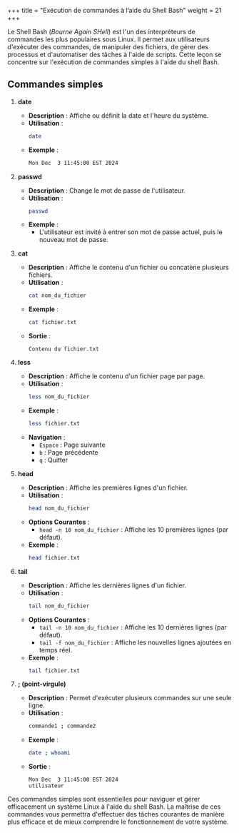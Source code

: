 +++
title = "Exécution de commandes à l’aide du Shell Bash"
weight = 21
+++

Le Shell Bash (*Bourne Again SHell*) est l'un des interpréteurs de commandes les plus populaires sous Linux. Il permet aux utilisateurs d'exécuter des commandes, de manipuler des fichiers, de gérer des processus et d'automatiser des tâches à l'aide de scripts. Cette leçon se concentre sur l'exécution de commandes simples à l'aide du shell Bash.

## Commandes simples

1. **date**
   - **Description** : Affiche ou définit la date et l'heure du système.
   - **Utilisation** :
     ```bash
     date
     ```
   - **Exemple** :
     ```bash
     Mon Dec  3 11:45:00 EST 2024
     ```

2. **passwd**
   - **Description** : Change le mot de passe de l'utilisateur.
   - **Utilisation** :
     ```bash
     passwd
     ```
   - **Exemple** :
     - L'utilisateur est invité à entrer son mot de passe actuel, puis le nouveau mot de passe.

3. **cat**
   - **Description** : Affiche le contenu d'un fichier ou concatène plusieurs fichiers.
   - **Utilisation** :
     ```bash
     cat nom_du_fichier
     ```
   - **Exemple** :
     ```bash
     cat fichier.txt
     ```
   - **Sortie** :
     ```plaintext
     Contenu du fichier.txt
     ```

4. **less**
   - **Description** : Affiche le contenu d'un fichier page par page.
   - **Utilisation** :
     ```bash
     less nom_du_fichier
     ```
   - **Exemple** :
     ```bash
     less fichier.txt
     ```
   - **Navigation** :
     - `Espace` : Page suivante
     - `b` : Page précédente
     - `q` : Quitter

5. **head**
   - **Description** : Affiche les premières lignes d'un fichier.
   - **Utilisation** :
     ```bash
     head nom_du_fichier
     ```
   - **Options Courantes** :
     - `head -n 10 nom_du_fichier` : Affiche les 10 premières lignes (par défaut).
   - **Exemple** :
     ```bash
     head fichier.txt
     ```

6. **tail**
   - **Description** : Affiche les dernières lignes d'un fichier.
   - **Utilisation** :
     ```bash
     tail nom_du_fichier
     ```
   - **Options Courantes** :
     - `tail -n 10 nom_du_fichier` : Affiche les 10 dernières lignes (par défaut).
     - `tail -f nom_du_fichier` : Affiche les nouvelles lignes ajoutées en temps réel.
   - **Exemple** :
     ```bash
     tail fichier.txt
     ```

7. **; (point-virgule)**
   - **Description** : Permet d'exécuter plusieurs commandes sur une seule ligne.
   - **Utilisation** :
     ```bash
     commande1 ; commande2
     ```
   - **Exemple** :
     ```bash
     date ; whoami
     ```
   - **Sortie** :
     ```plaintext
     Mon Dec  3 11:45:00 EST 2024
     utilisateur
     ```

Ces commandes simples sont essentielles pour naviguer et gérer efficacement un système Linux à l'aide du shell Bash. La maîtrise de ces commandes vous permettra d'effectuer des tâches courantes de manière plus efficace et de mieux comprendre le fonctionnement de votre système.